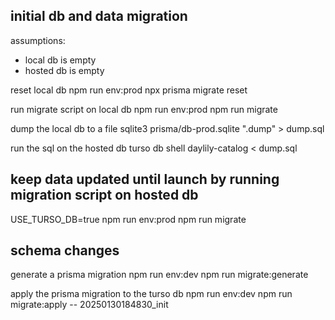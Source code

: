 ## initial db and data migration

assumptions:

- local db is empty
- hosted db is empty

reset local db
npm run env:prod npx prisma migrate reset

run migrate script on local db
npm run env:prod npm run migrate

dump the local db to a file
sqlite3 prisma/db-prod.sqlite ".dump" > dump.sql

run the sql on the hosted db
turso db shell daylily-catalog < dump.sql

## keep data updated until launch by running migration script on hosted db

USE_TURSO_DB=true npm run env:prod npm run migrate

## schema changes

generate a prisma migration
npm run env:dev npm run migrate:generate

apply the prisma migration to the turso db
npm run env:dev npm run migrate:apply -- 20250130184830_init
